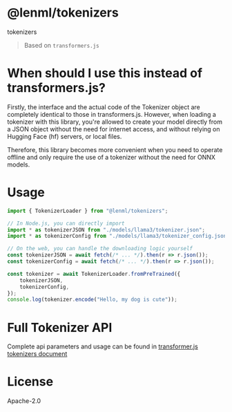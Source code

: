 # @lenml/tokenizers
tokenizers

> Based on `transformers.js`

# When should I use this instead of transformers.js?
Firstly, the interface and the actual code of the Tokenizer object are completely identical to those in transformers.js. However, when loading a tokenizer with this library, you're allowed to create your model directly from a JSON object without the need for internet access, and without relying on Hugging Face (hf) servers, or local files.

Therefore, this library becomes more convenient when you need to operate offline and only require the use of a tokenizer without the need for ONNX models.

# Usage

```ts
import { TokenizerLoader } from "@lenml/tokenizers";

// In Node.js, you can directly import
import * as tokenizerJSON from "./models/llama3/tokenizer.json";
import * as tokenizerConfig from "./models/llama3/tokenizer_config.json";

// On the web, you can handle the downloading logic yourself
const tokenizerJSON = await fetch(/* ... */).then(r => r.json());
const tokenizerConfig = await fetch(/* ... */).then(r => r.json());

const tokenizer = await TokenizerLoader.fromPreTrained({
    tokenizerJSON,
    tokenizerConfig,
});
console.log(tokenizer.encode("Hello, my dog is cute"));
```

# Full Tokenizer API
Complete api parameters and usage can be found in [transformer.js tokenizers document](https://huggingface.co/docs/transformers.js/api/tokenizers)

# License
Apache-2.0